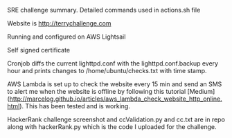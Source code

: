 SRE challenge summary. Detailed commands used in actions.sh file

Website is http://terrychallenge.com

Running and configured on AWS Lightsail

Self signed certificate

Cronjob diffs the current lighttpd.conf with the lighttpd.conf.backup every hour and prints changes to /home/ubuntu/checks.txt with time stamp.

AWS Lambda is set up to check the website every 15 min and send an SMS to alert me when the website is offline by following this tutorial [Medium] (http://marcelog.github.io/articles/aws_lambda_check_website_http_online.html).  This has been tested and is working.

HackerRank challenge screenshot and ccValidation.py and cc.txt are in repo along with hackerRank.py which is the code I uploaded for the challenge.
